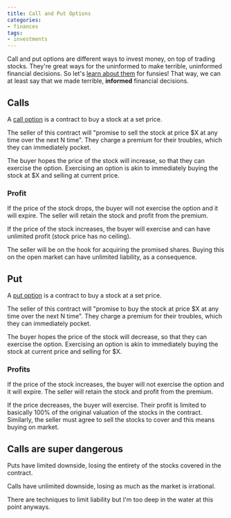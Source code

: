 ```yaml
---
title: Call and Put Options
categories:
- finances
tags:
- investments
---
```


Call and put options are different ways to invest money, on top of trading stocks.
They're great ways for the uninformed to make terrible, uninformed financial decisions.
So let's [learn about them][3] for funsies!
That way, we can at least say that we made terrible, **informed** financial decisions.

[3]: https://www.thebalance.com/call-and-put-options-definitions-and-examples-1031124

## Calls

A [call option][1] is a contract to buy a stock at a set price.

[1]: https://en.wikipedia.org/wiki/Call_option

The seller of this contract will "promise to sell the stock at price $X at any time over the next N time".
They charge a premium for their troubles, which they can immediately pocket.

The buyer hopes the price of the stock will increase, so that they can exercise the option.
Exercising an option is akin to immediately buying the stock at $X and selling at current price.

### Profit

If the price of the stock drops, the buyer will not exercise the option and it will expire.
The seller will retain the stock and profit from the premium.

If the price of the stock increases, the buyer will exercise and can have unlimited profit (stock price has no ceiling).

The seller will be on the hook for acquiring the promised shares.
Buying this on the open market can have unlimited liability, as a consequence.

## Put

A [put option][2] is a contract to buy a stock at a set price.

[2]: https://en.wikipedia.org/wiki/Put_option

The seller of this contract will "promise to buy the stock at price $X at any time over the next N time".
They charge a premium for their troubles, which they can immediately pocket.

The buyer hopes the price of the stock will decrease, so that they can exercise the option.
Exercising an option is akin to immediately buying the stock at current price and selling for $X.

### Profits

If the price of the stock increases, the buyer will not exercise the option and it will expire.
The seller will retain the stock and profit from the premium.

If the price decreases, the buyer will exercise.
Their profit is limited to basically 100% of the original valuation of the stocks in the contract.
Similarly, the seller must agree to sell the stocks to cover and this means buying on market.

## Calls are super dangerous

Puts have limited downside, losing the entirety of the stocks covered in the contract.

Calls have unlimited downside, losing as much as the market is irrational.

There are techniques to limit liability but I'm too deep in the water at this point anyways.
